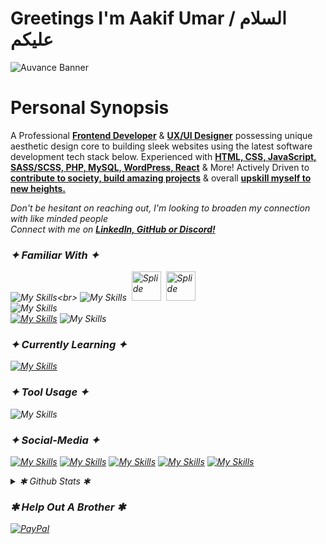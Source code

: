 # Greetings I'm Aakif Umar / السلام عليكم

![Auvance Banner](https://github.com/user-attachments/assets/9a54f7bf-807b-4170-8160-efaaaa581004)

# Personal Synopsis
A Professional <ins>**Frontend Developer**</ins> & <ins>**UX/UI Designer**</ins> possessing unique aesthetic design core to building sleek websites using the latest software development tech stack below. Experienced with <ins>**HTML, CSS,
JavaScript, SASS/SCSS, PHP, MySQL, WordPress, React**</ins> & More! Actively Driven to <ins>**contribute to society, build amazing projects**</ins> & overall <ins>**upskill myself to new heights.**</ins> <br>

<i>Don't be hesitant on reaching out, I'm looking to broaden my connection with like minded people</i> <br>
‌<i>Connect with me on <ins>**LinkedIn, GitHub or Discord!**</ins>

### ✦ Familiar With ✦
![My Skills](https://go-skill-icons.vercel.app/api/icons?i=html,css,sass,js,py,php,)<br> 
![My Skills](https://go-skill-icons.vercel.app/api/icons?i=gsap,react,vite) &nbsp;<img src="https://github.com/user-attachments/assets/63257040-9bdd-4041-b57d-9d91760ab52d" alt="Splide" width="47" height="47"> &nbsp;<img src="https://github.com/user-attachments/assets/f1d5f2f2-98ab-4e44-a812-63142a464281" alt="Splide" width="47" height="47"> <br> 
![My Skills](https://go-skill-icons.vercel.app/api/icons?i=nodejs,mysql) <br>
[![My Skills](https://skillicons.dev/icons?i=pr,ps,xd)](https://skillicons.dev) ![My Skills](https://go-skill-icons.vercel.app/api/icons?i=ai,indesign,figma)


### ✦ Currently Learning ✦
[![My Skills](https://skillicons.dev/icons?i=jquery,threejs)](https://skillicons.dev) <br> 


### ✦ Tool Usage ✦
![My Skills](https://go-skill-icons.vercel.app/api/icons?i=chatgpt,github,git,vscode,vim,pycharm,notion,obsidian)


### ✦ Social-Media ✦
[![My Skills](https://skillicons.dev/icons?i=linkedin)](https://www.linkedin.com/in/hafizau/)
[![My Skills](https://skillicons.dev/icons?i=discord)](https://codepen.io/Auvance) 
[![My Skills](https://skillicons.dev/icons?i=codepen)](https://codepen.io/Auvance) 
[![My Skills](https://go-skill-icons.vercel.app/api/icons?i=x)](https://x.com/therealAuvance) 
[![My Skills](https://go-skill-icons.vercel.app/api/icons?i=behance)](https://www.behance.net/auvance)


<details>
 <summary>✱ Github Stats ✱</summary>
  
  <a href="#">![Github stats](https://github-readme-stats.vercel.app/api?username=Auvancee&theme=dark&count_private=true&hide_border=true&line_height=20)</a>
  <a href="#">![Top Langs](https://github-readme-stats.vercel.app/api/top-langs/?username=Auvancee&layout=compact&theme=dark&count_private=true&hide_border=true)</a>
  
</details>


### ✱ Help Out A Brother ✱
[![PayPal](https://img.shields.io/badge/PayPal-00457C?style=for-the-badge&logo=paypal&logoColor=white)](https://paypal.me/Auvance) 
